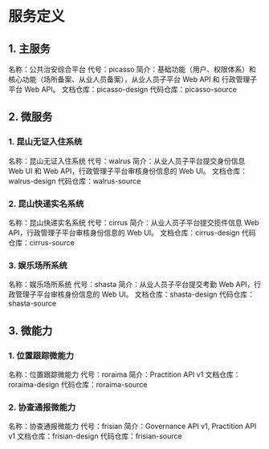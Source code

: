# 服务定义

## 1. 主服务
名称：公共治安综合平台
代号：picasso
简介：基础功能（用户、权限体系）和核心功能（场所备案、从业人员备案），从业人员子平台 Web API 和 行政管理子平台 Web API。
文档仓库：picasso-design
代码仓库：picasso-source

## 2. 微服务

### 1. 昆山无证入住系统
名称：昆山无证入住系统
代号：walrus
简介：从业人员子平台提交身份信息 Web UI 和 Web API，行政管理子平台审核身份信息的 Web UI。
文档仓库：walrus-design
代码仓库：walrus-source

### 2. 昆山快递实名系统
名称：昆山快递实名系统
代号：cirrus
简介：从业人员子平台提交揽件信息 Web API，行政管理子平台审核身份信息的 Web UI。
文档仓库：cirrus-design
代码仓库：cirrus-source

### 3. 娱乐场所系统
名称：娱乐场所系统
代号：shasta
简介：从业人员子平台提交考勤 Web API，行政管理子平台审核身份信息的 Web UI。
文档仓库：shasta-design
代码仓库：shasta-source

## 3. 微能力

### 1. 位置跟踪微能力
名称：位置跟踪微能力
代号：roraima
简介：Practition API v1
文档仓库：roraima-design
代码仓库：roraima-source

### 2. 协查通报微能力
名称：协查通报微能力
代号：frisian
简介：Governance API v1, Practition API v1
文档仓库：frisian-design
代码仓库：frisian-source
